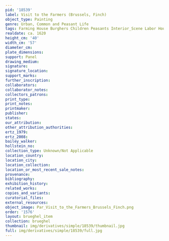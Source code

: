 ```yaml
---
pid: '18539'
label: Visit to the Farmers (Brussels, Finch)
object_type: Painting
genre: Urban, Common and Peasant Life
tags: Farming House Burghers Children Peasants Interior_Scene Labor Household_items
realdate: ca. 1620
height_cm: '40'
width_cm: '57'
diameter_cm: 
plate_dimensions: 
support: Panel
drawing_medium: 
signature: 
signature_location: 
support_marks: 
further_inscription: 
collaborators: 
collaborator_notes: 
collectors_patrons: 
print_type: 
print_notes: 
printmaker: 
publisher: 
states: 
our_attribution: 
other_attribution_authorities: 
ertz_1979: 
ertz_2008: 
bailey_walker: 
hollstein_no: 
collection_type: Unknown/Not Applicable
location_country: 
location_city: 
location_collection: 
location_or_most_recent_sale_notes: 
provenance: 
bibliography: 
exhibition_history: 
related_works: 
copies_and_variants: 
curatorial_files: 
external_resources: 
object_image: Par_Visit_to_the_Farmers_Brussels_Finch.png
order: '1576'
layout: brueghel_item
collection: brueghel
thumbnail: img/derivatives/simple/18539/thumbnail.jpg
full: img/derivatives/simple/18539/full.jpg
---
```

